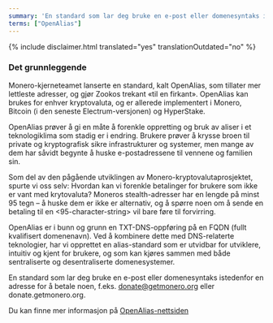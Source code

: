 ```yaml
---
summary: 'En standard som lar deg bruke en e-post eller domenesyntaks istedenfor en adresse for å betale noen, f.eks. donate@getmonero.org eller donate.getmonero.org'
terms: ["OpenAlias"]
---
```


{% include disclaimer.html translated="yes" translationOutdated="no" %}

### Det grunnleggende

Monero-kjerneteamet lanserte en standard, kalt OpenAlias, som tillater mer
lettleste adresser, og gjør Zookos trekant «til en firkant». OpenAlias kan
brukes for enhver kryptovaluta, og er allerede implementert i Monero,
Bitcoin (i den seneste Electrum-versjonen) og HyperStake.

OpenAlias prøver å gi en måte å forenkle oppretting og bruk av aliser i et
teknologiklima som stadig er i endring. Brukere prøver å krysse broen til
private og kryptografisk sikre infrastrukturer og systemer, men mange av dem
har såvidt begynte å huske e-postadressene til vennene og familien sin.

Som del av den pågående utviklingen av Monero-kryptovalutaprosjektet, spurte vi oss selv: Hvordan kan vi forenkle betalinger for brukere som ikke er vant med krytovaluta? Moneros stealth-adresser har en lengde på minst 95 tegn – å huske dem er ikke er alternativ, og å spørre noen om å sende en betaling til en <95-character-string> vil bare føre til forvirring.

OpenAlias er i bunn og grunn en TXT-DNS-oppføring på en FQDN (fullt
kvalifisert domenenavn). Ved å kombinere dette med DNS-relaterte
teknologier, har vi opprettet en alias-standard som er utvidbar for
utviklere, intuitiv og kjent for brukere, og som kan kjøres sammen med både
sentraliserte og desentraliserte domenesystemer.

En standard som lar deg bruke en e-post eller domenesyntaks istedenfor en
adresse for å betale noen, f.eks. donate@getmonero.org eller
donate.getmonero.org.

Du kan finne mer informasjon på [OpenAlias-nettsiden](https://openalias.org)
